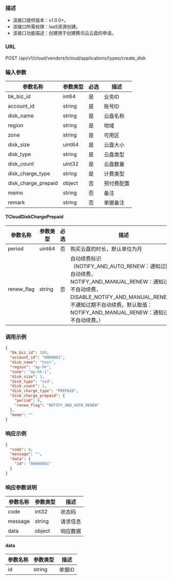 ### 描述

- 该接口提供版本：v1.0.0+。
- 该接口所需权限：IaaS资源创建。
- 该接口功能描述：创建用于创建腾讯云云盘的申请。

### URL

POST /api/v1/cloud/vendors/tcloud/applications/types/create_disk

### 输入参数

| 参数名称                | 参数类型   | 必选 | 描述    |
|---------------------|--------|----|-------|
| bk_biz_id           | int64  | 是  | 业务ID  |
| account_id          | string | 是  | 账号ID  |
| disk_name           | string | 是  | 云盘名称  |
| region              | string | 是  | 地域    |
| zone                | string | 是  | 可用区   |
| disk_size           | uint64 | 是  | 云盘大小  |
| disk_type           | string | 是  | 云盘类型  |
| disk_count          | uint32 | 是  | 云盘数量  |
| disk_charge_type    | string | 是  | 计费类型  |
| disk_charge_prepaid | object | 否  | 预付费配置 |
| memo                | string | 否  | 备注    |
| remark              | string | 否  | 单据备注  |

#### TCloudDiskChargePrepaid

| 参数名称       | 参数类型   | 必选 | 描述                                                                                                                                                           |
|------------|--------|----|--------------------------------------------------------------------------------------------------------------------------------------------------------------|
| period     | uint64 | 否  | 购买云盘的时长，默认单位为月                                                                                                                                               |
| renew_flag | string | 否  | 自动续费标识（NOTIFY_AND_AUTO_RENEW：通知过期且自动续费，NOTIFY_AND_MANUAL_RENEW：通知过期不自动续费，DISABLE_NOTIFY_AND_MANUAL_RENEW：不通知过期不自动续费。默认取值：NOTIFY_AND_MANUAL_RENEW：通知过期不自动续费。） |

### 调用示例

```json
{
  "bk_biz_id": 100,
  "account_id": "0000001",
  "disk_name": "test",
  "region": "ap-hk",
  "zone": "ap-hk-1",
  "disk_size": 1,
  "disk_type": "ssd",
  "disk_count": 1,
  "disk_charge_type": "PREPAID",
  "disk_charge_prepaid": {
    "period": 6,
    "renew_flag": "NOTIFY_AND_AUTO_RENEW"
  },
  "memo": ""
}
```

### 响应示例

```json
{
  "code": 0,
  "message": "",
  "data": {
    "id": "00000001"
  }
}
```

### 响应参数说明

| 参数名称    | 参数类型   | 描述   |
|---------|--------|------|
| code    | int32  | 状态码  |
| message | string | 请求信息 |
| data    | object | 响应数据 |

#### data

| 参数名称 | 参数类型   | 描述   |
|------|--------|------|
| id   | string | 单据ID |
